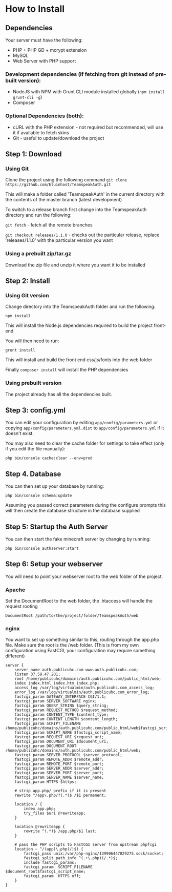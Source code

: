 How to Install
==============

Dependencies
------------

Your server must have the following:

* PHP + PHP GD + mcrypt extension
* MySQL
* Web Server with PHP support

### Development dependencies (if fetching from git instead of pre-built version):

* NodeJS with NPM with Grunt CLI module installed globally (`npm install grunt-cli -g`)
* Composer

### Optional Dependencies (both):

* cURL with the PHP extension - not required but recommended, will use it if available to fetch skins
* Git - useful to update/download the project

Step 1: Download
----------------

### Using Git

Clone the project using the following command `git clone https://github.com/Eluinhost/TeamspeakAuth.git`

This will make a folder called 'TeamspeakAuth' in the current directory with the contents of the master branch (latest development)

To switch to a release branch first change into the TeamspeakAuth directory and run the following:

`git fetch` - fetch all the remote branches

`git checkout releases/1.1.0` - checks out the particular release, replace 'releases/1.1.0' with the particular version you want

### Using a prebuilt zip/tar.gz

Download the zip file and unzip it where you want it to be installed

Step 2: Install
---------------

### Using Git version

Change directory into the TeamspeakAuth folder and run the following:

`npm install`

This will install the Node.js dependencies required to build the project front-end

You will then need to run:

`grunt install`

This will install and build the front end css/js/fonts into the web folder

Finally `composer install` will install the PHP dependencies

### Using prebuilt version

The project already has all the dependencies built.

Step 3: config.yml
-----------------

You can edit your configuration by editing `app/config/parameters.yml` or copying `app/config/parameters.yml.dist` to `app/config/parameters.yml` if it doesn't exist.

You may also need to clear the cache folder for settings to take effect (only if you edit the file manually):

`php bin/console cache:clear --env=prod`

Step 4. Database
----------------

You can then set up your database by running:

`php bin/console schema:update`

Assuming you passed correct parameters during the configure prompts this will then create the database structure in the database supplied

Step 5: Startup the Auth Server
-------------------------------

You can then start the fake minecraft server by changing by running:

`php bin/console authserver:start`

Step 6: Setup your webserver
----------------------------

You will need to point your webserver root to the web folder of the project. 

### Apache

Set the DocumentRoot to the web folder, the .htaccess will handle the request rooting

    DocumentRoot /path/to/the/project/folder/TeamspeakAuth/web
    
### nginx

You want to set up something similar to this, routing through the app.php file. Make sure the root is the /web folder. (This is from my own configuration using FastCGI, your configuration may require something different)

    server {
        server_name auth.publicuhc.com www.auth.publicuhc.com;
        listen 37.59.47.201;
        root /home/publicuhc/domains/auth.publicuhc.com/public_html/web;
        index index.html index.htm index.php;
        access_log /var/log/virtualmin/auth.publicuhc.com_access_log;
        error_log /var/log/virtualmin/auth.publicuhc.com_error_log;
        fastcgi_param GATEWAY_INTERFACE CGI/1.1;
        fastcgi_param SERVER_SOFTWARE nginx;
        fastcgi_param QUERY_STRING $query_string;
        fastcgi_param REQUEST_METHOD $request_method;
        fastcgi_param CONTENT_TYPE $content_type;
        fastcgi_param CONTENT_LENGTH $content_length;
        fastcgi_param SCRIPT_FILENAME /home/publicuhc/domains/auth.publicuhc.com/public_html/web$fastcgi_script_name;
        fastcgi_param SCRIPT_NAME $fastcgi_script_name;
        fastcgi_param REQUEST_URI $request_uri;
        fastcgi_param DOCUMENT_URI $document_uri;
        fastcgi_param DOCUMENT_ROOT /home/publicuhc/domains/auth.publicuhc.com/public_html/web;
        fastcgi_param SERVER_PROTOCOL $server_protocol;
        fastcgi_param REMOTE_ADDR $remote_addr;
        fastcgi_param REMOTE_PORT $remote_port;
        fastcgi_param SERVER_ADDR $server_addr;
        fastcgi_param SERVER_PORT $server_port;
        fastcgi_param SERVER_NAME $server_name;
        fastcgi_param HTTPS $https;

        # strip app.php/ prefix if it is present
        rewrite ^/app\.php/?(.*)$ /$1 permanent;

        location / {
            index app.php;
            try_files $uri @rewriteapp;
        }

        location @rewriteapp {
            rewrite ^(.*)$ /app.php/$1 last;
        }

        # pass the PHP scripts to FastCGI server from upstream phpfcgi
        location ~ ^/(app)\.php(/|$) {
            fastcgi_pass unix:/var/php-nginx/139906447829275.sock/socket;
            fastcgi_split_path_info ^(.+\.php)(/.*)$;
            include fastcgi_params;
            fastcgi_param  SCRIPT_FILENAME $document_root$fastcgi_script_name;
            fastcgi_param  HTTPS off;
        }
    }
